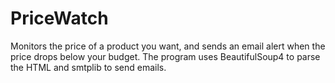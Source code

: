 # PriceWatch
Monitors the price of a product you want, and sends an email alert when the price drops below your budget. The program uses BeautifulSoup4 to parse the HTML and smtplib to send emails.
